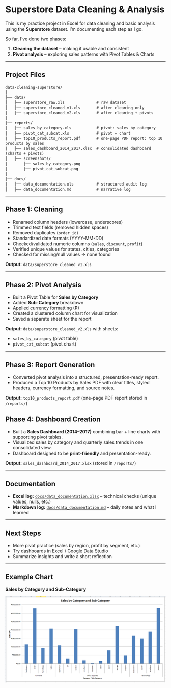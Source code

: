 # Superstore Data Cleaning & Analysis

This is my practice project in Excel for data cleaning and basic analysis using the **Superstore** dataset. I’m documenting each step as I go.

So far, I’ve done two phases:
1. **Cleaning the dataset** – making it usable and consistent  
2. **Pivot analysis** – exploring sales patterns with Pivot Tables & Charts  

---

## Project Files

```
data-cleaning-superstore/
│
├── data/
│   ├── superstore_raw.xls              # raw dataset
│   ├── superstore_cleaned_v1.xls       # after cleaning only
│   ├── superstore_cleaned_v2.xls       # after cleaning + pivots
│
├── reports/
│   ├── sales_by_category.xls           # pivot: sales by category
│   ├── pivot_cat_subcat.xls            # pivot + chart
|   ├── top10_products_report.pdf       # one-page PDF report: top 10 products by sales
|   ├── sales_dashboard_2014_2017.xlsx  # consolidated dashboard (charts + pivots)
│   ├── screenshots/
│       ├── sales_by_category.png
│       ├── pivot_cat_subcat.png
│
├── docs/
│   ├── data_documentation.xls          # structured audit log
│   ├── data_documentation.md           # narrative log

```

---

## Phase 1: Cleaning
- Renamed column headers (lowercase, underscores)  
- Trimmed text fields (removed hidden spaces)  
- Removed duplicates (`order_id`)  
- Standardized date formats (YYYY-MM-DD)  
- Checked/validated numeric columns (`sales`, `discount`, `profit`)  
- Verified unique values for states, cities, categories  
- Checked for missing/null values → none found  

**Output:** `data/superstore_cleaned_v1.xls`  

---

## Phase 2: Pivot Analysis
- Built a Pivot Table for **Sales by Category**  
- Added **Sub-Category** breakdown  
- Applied currency formatting (₱)  
- Created a clustered column chart for visualization  
- Saved a separate sheet for the report  

**Output:** `data/superstore_cleaned_v2.xls` with sheets:  
- `sales_by_category` (pivot table)  
- `pivot_cat_subcat` (pivot chart)  

---

## Phase 3: Report Generation
- Converted pivot analysis into a structured, presentation-ready report.
- Produced a Top 10 Products by Sales PDF with clear titles, styled headers, currency formatting, and source notes.

**Output:** `top10_products_report.pdf` (one-page PDF report stored in `/reports/`)

## Phase 4: Dashboard Creation
- Built a **Sales Dashboard (2014–2017)** combining bar + line charts with supporting pivot tables.
- Visualized sales by category and quarterly sales trends in one consolidated view.
- Dashboard designed to be **print-friendly** and presentation-ready.

**Output:** `sales_dashboard_2014_2017.xlsx` (stored in `/reports/`)

---

## Documentation
- **Excel log:** [`docs/data_documentation.xlsx`](./docs/data_documentation.xlsx) – technical checks (unique values, nulls, etc.)  
- **Markdown log:** [`docs/data_documentation.md`](./docs/data_documentation.md) – daily notes and what I learned  

---

## Next Steps
- More pivot practice (sales by region, profit by segment, etc.)  
- Try dashboards in Excel / Google Data Studio  
- Summarize insights and write a short reflection  

---

## Example Chart
**Sales by Category and Sub-Category**

![Pivot Chart](./reports/screenshots/pivot_cat_subcat.PNG)
